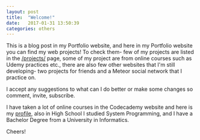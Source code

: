 ```yaml
---
layout: post
title:  "Welcome!"
date:   2017-01-31 13:50:39
categories: others
---
```

This is a blog post in my Portfolio website, and here in my Portfolio website you can find my web projects! To check them- few of my projects are listed in the <a href="http://zhivkoz.github.io/Portfolio/projects/">/projects/</a> page, some of my project are from online courses such as Udemy practices etc., there are also few other websites that I'm still developing- two projects for friends and a Meteor social network that I practice on.

 I accept any suggestions to what can I do better or make some changes so comment, invite, subscribe.

 I have taken a lot of online courses in the Codecademy website and here is my <a href="https://www.codecademy.com/zhivko73656"> profile</a>, also in High School I studied System Programming, and I have a Bachelor Degree from a University in Informatics.

 Cheers!
